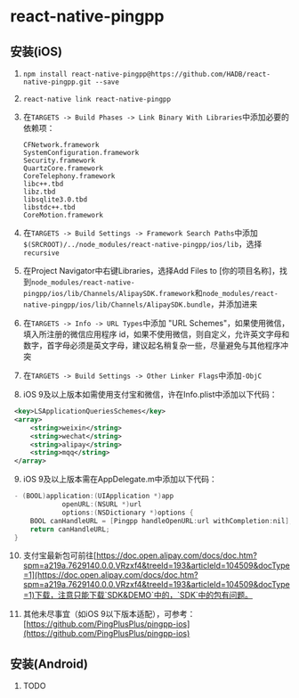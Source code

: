 # react-native-pingpp

## 安装(iOS)

1. `npm install react-native-pingpp@https://github.com/HADB/react-native-pingpp.git --save`

2. `react-native link react-native-pingpp`

3. 在`TARGETS -> Build Phases -> Link Binary With Libraries`中添加必要的依赖项：
   ```
   CFNetwork.framework
   SystemConfiguration.framework
   Security.framework
   QuartzCore.framework
   CoreTelephony.framework
   libc++.tbd
   libz.tbd
   libsqlite3.0.tbd
   libstdc++.tbd
   CoreMotion.framework
   ```

4. 在`TARGETS -> Build Settings -> Framework Search Paths`中添加 `$(SRCROOT)/../node_modules/react-native-pingpp/ios/lib`，选择`recursive`

5. 在Project Navigator中右键Libraries，选择Add Files to [你的项目名称]，找到`node_modules/react-native-pingpp/ios/lib/Channels/AlipaySDK.framework`和`node_modules/react-native-pingpp/ios/lib/Channels/AlipaySDK.bundle`，并添加进来

6. 在`TARGETS -> Info -> URL Types`中添加 "URL Schemes"，如果使用微信，填入所注册的微信应用程序 id，如果不使用微信，则自定义，允许英文字母和数字，首字母必须是英文字母，建议起名稍复杂一些，尽量避免与其他程序冲突

7. 在`TARGETS -> Build Settings -> Other Linker Flags`中添加`-ObjC`

8. iOS 9及以上版本如需使用支付宝和微信，许在Info.plist中添加以下代码：
  ```xml
   <key>LSApplicationQueriesSchemes</key>
   <array>
       <string>weixin</string>
       <string>wechat</string>
       <string>alipay</string>
       <string>mqq</string>
   </array>
  ```

9. iOS 9及以上版本需在AppDelegate.m中添加以下代码：
  ```objective-c
   - (BOOL)application:(UIApplication *)app
               openURL:(NSURL *)url
               options:(NSDictionary *)options {
       BOOL canHandleURL = [Pingpp handleOpenURL:url withCompletion:nil];
       return canHandleURL;
   }
  ```

10. 支付宝最新包可前往[https://doc.open.alipay.com/docs/doc.htm?spm=a219a.7629140.0.0.VRzxf4&treeId=193&articleId=104509&docType=1](https://doc.open.alipay.com/docs/doc.htm?spm=a219a.7629140.0.0.VRzxf4&treeId=193&articleId=104509&docType=1)下载，注意只能下载`SDK&DEMO`中的，`SDK`中的包有问题。

11. 其他未尽事宜（如iOS 9以下版本适配），可参考：[https://github.com/PingPlusPlus/pingpp-ios](https://github.com/PingPlusPlus/pingpp-ios)


## 安装(Android)

1. TODO
